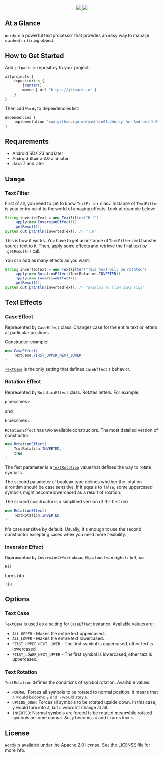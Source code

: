<p align="center">
	<a href="https://http://www.android.com">
		<img src="https://img.shields.io/badge/android-23-green.svg?style=flat">
	</a>
	<a href="https://tldrlegal.com/license/apache-license-2.0-(apache-2.0)">
		<img src="https://img.shields.io/badge/License-Apache 2.0-blue.svg?style=flat">
	</a>
</p>

## At a Glance

`Wordy` is a powerful text processor that provides an easy way to manage content in `String` object.

## How to Get Started

Add `jitpack.io` repository to your project:

```javascript
allprojects {
    repositories {
        jcenter()
        maven { url "https://jitpack.io" }
    }
}
```

Then add `Wordy` to dependencies list:

```javascript
dependencies {
    implementation 'com.github.igormatyushkin014:Wordy-for-Android:1.0'
}
```

## Requirements

* Android SDK 23 and later
* Android Studio 3.0 and later
* Java 7 and later

## Usage

### Text Filter

First of all, you need to get to know `TextFilter` class. Instance of `TextFilter` is your entry point to the world of amazing effects. Look at example below:

```java
String invertedText = new TextFilter("Hi!")
    .apply(new InversionEffect())
    .getResult();
System.out.println(invertedText); // "!iH"
```

This is how it works. You have to get an instance of `TextFilter` and transfer source text to it. Then, apply some effects and retrieve the final text by `.getResult()` call.

You can add as many effects as you want:

```java
String invertedText = new TextFilter("This text will be rotated")
    .apply(new RotationEffect(TextRotation.INVERTED))
    .apply(new InversionEffect())
    .getResult();
System.out.println(invertedText); // "рǝʇɐʇоɹ ǝq llıм ʇxǝʇ sıɥʇ"
```

## Text Effects

### Case Effect

Represented by `CaseEffect` class. Changes case for the entire text or letters at particular positions.

Constructor example:

```java
new CaseEffect(
    TextCase.FIRST_UPPER_NEXT_LOWER
)
```

[`TextCase`](#text-case) is the only setting that defines `CaseEffect`'s behavior.

### Rotation Effect

Represented by `RotationEffect` class. Rotates letters. For example,

`p` becomes `d`

and

`h` becomes `ɥ`.

`RotationEffect` has two available constructors. The most detailed version of constructor:

```java
new RotationEffect(
    TextRotation.INVERTED,
    true
)
```

The first parameter is a [`TextRotation`](#text-rotation) value that defines the way to rotate symbols.

The second parameter of boolean type defines whether the rotation alrorithm should be case sensitive. If it equals to `false`, some uppercased symbols might become lowercased as a result of rotation.

The second constructor is a simplified version of the first one:

```java
new RotationEffect(
    TextRotation.INVERTED
)
```

It's case sensitive by default. Usually, it's enough to use the second constructor excepting cases when you need more flexibility.

### Inversion Effect

Represented by `InversionEffect` class. Flips text from right to left, so

`Hi!`

turns into

`!iH`

## Options

### Text Case

`TextCase` is used as a setting for `CaseEffect` instance. Available values are:

- `ALL_UPPER` - Makes the entire text uppercased.
- `ALL_LOWER` - Makes the entire text lowercased.
- `FIRST_UPPER_NEXT_LOWER` - The first symbol is uppercased, other text is lowercased.
- `FIRST_LOWER_NEXT_UPPER` - The first symbol is lowercased, other text is uppercased.

### Text Rotation

`TextRotation` defines the conditions of symbol rotation. Available values:

- `NORMAL`: Forces all symbols to be rotated to normal position. It means that `ʎ` would become `y` and `h` would stay `h`.
- `UPSIDE_DOWN`: Forces all symbols to be rotated upside down. In this case, `y` would turn into `ʎ`, but `ɥ` wouldn't change at all.
- `INVERTED`: Normal symbols are forced to be rotated meanwhile rotated symbols become normal. So, `y` becomes `ʎ` and `ɥ` turns into `h`.

## License

`Wordy` is available under the Apache 2.0 license. See the [LICENSE](./LICENSE) file for more info.
